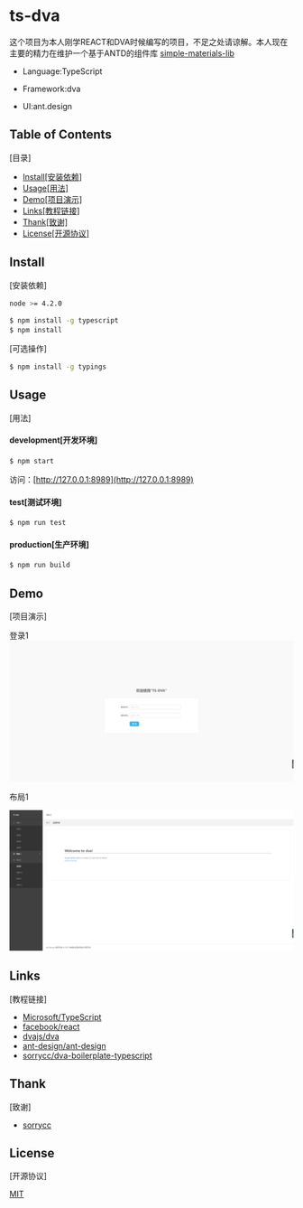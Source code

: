 ts-dva
=======

这个项目为本人刚学REACT和DVA时候编写的项目，不足之处请谅解。本人现在主要的精力在维护一个基于ANTD的组件库 [simple-materials-lib](https://github.com/huang6349/simple-materials-lib)

* Language:TypeScript

* Framework:dva

* UI:ant.design

Table of Contents
-------
[目录]

* [Install[安装依赖]](#install)
* [Usage[用法]](#usage)
* [Demo[项目演示]](#demo)
* [Links[教程链接]](#links)
* [Thank[致谢]](#thank)
* [License[开源协议]](#license)

Install
-------
[安装依赖]

```bash
node >= 4.2.0
```
```bash
$ npm install -g typescript
$ npm install
```

[可选操作]
```bash
$ npm install -g typings
```

Usage
-------
[用法]

#### development[开发环境]

```bash
$ npm start
```
访问：[http://127.0.0.1:8989](http://127.0.0.1:8989)

#### test[测试环境]

```bash
$ npm run test
```

#### production[生产环境]

```bash
$ npm run build
```

Demo
-------
[项目演示]

登录1
![登录1](https://github.com/huang6349/Pictures/blob/master/ts-dva/2016-10-27_111333.png)

布局1

![布局1](https://github.com/huang6349/Pictures/blob/master/ts-dva/2016-10-14_163215.png)

Links
-------
[教程链接]

* [Microsoft/TypeScript](https://github.com/Microsoft/TypeScript)
* [facebook/react](https://github.com/facebook/react)
* [dvajs/dva](https://github.com/dvajs/dva)
* [ant-design/ant-design](https://github.com/ant-design/ant-design)
* [sorrycc/dva-boilerplate-typescript](https://github.com/sorrycc/dva-boilerplate-typescript)

Thank
-------
[致谢]
* [sorrycc](https://github.com/sorrycc)

License
-------
[开源协议]

[MIT](https://tldrlegal.com/license/mit-license)

